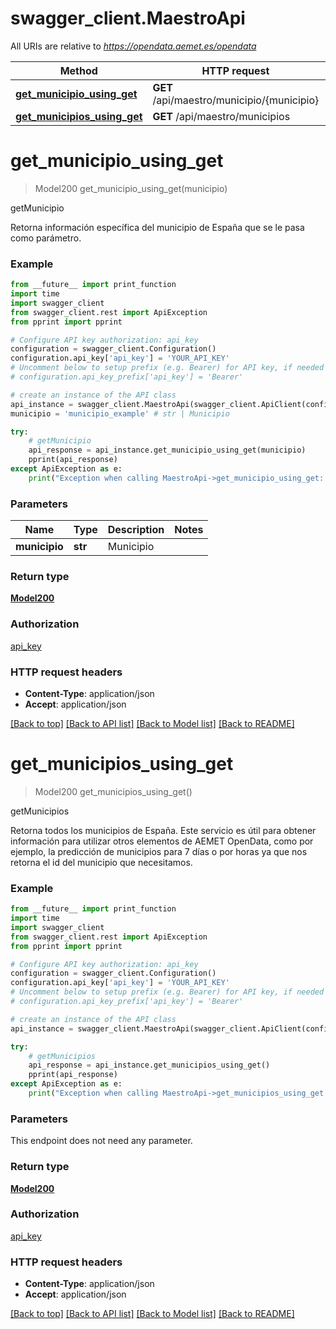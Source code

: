 # swagger_client.MaestroApi

All URIs are relative to *https://opendata.aemet.es/opendata*

Method | HTTP request | Description
------------- | ------------- | -------------
[**get_municipio_using_get**](MaestroApi.md#get_municipio_using_get) | **GET** /api/maestro/municipio/{municipio} | getMunicipio
[**get_municipios_using_get**](MaestroApi.md#get_municipios_using_get) | **GET** /api/maestro/municipios | getMunicipios


# **get_municipio_using_get**
> Model200 get_municipio_using_get(municipio)

getMunicipio

Retorna información específica del municipio de España que se le pasa como parámetro.

### Example
```python
from __future__ import print_function
import time
import swagger_client
from swagger_client.rest import ApiException
from pprint import pprint

# Configure API key authorization: api_key
configuration = swagger_client.Configuration()
configuration.api_key['api_key'] = 'YOUR_API_KEY'
# Uncomment below to setup prefix (e.g. Bearer) for API key, if needed
# configuration.api_key_prefix['api_key'] = 'Bearer'

# create an instance of the API class
api_instance = swagger_client.MaestroApi(swagger_client.ApiClient(configuration))
municipio = 'municipio_example' # str | Municipio

try:
    # getMunicipio
    api_response = api_instance.get_municipio_using_get(municipio)
    pprint(api_response)
except ApiException as e:
    print("Exception when calling MaestroApi->get_municipio_using_get: %s\n" % e)
```

### Parameters

Name | Type | Description  | Notes
------------- | ------------- | ------------- | -------------
 **municipio** | **str**| Municipio | 

### Return type

[**Model200**](Model200.md)

### Authorization

[api_key](../README.md#api_key)

### HTTP request headers

 - **Content-Type**: application/json
 - **Accept**: application/json

[[Back to top]](#) [[Back to API list]](../README.md#documentation-for-api-endpoints) [[Back to Model list]](../README.md#documentation-for-models) [[Back to README]](../README.md)

# **get_municipios_using_get**
> Model200 get_municipios_using_get()

getMunicipios

Retorna todos los municipios de España. Este servicio es útil para obtener información para utilizar otros elementos de AEMET OpenData, como por ejemplo, la predicción de municipios para 7 días o por  horas ya que nos retorna el id del municipio que necesitamos.

### Example
```python
from __future__ import print_function
import time
import swagger_client
from swagger_client.rest import ApiException
from pprint import pprint

# Configure API key authorization: api_key
configuration = swagger_client.Configuration()
configuration.api_key['api_key'] = 'YOUR_API_KEY'
# Uncomment below to setup prefix (e.g. Bearer) for API key, if needed
# configuration.api_key_prefix['api_key'] = 'Bearer'

# create an instance of the API class
api_instance = swagger_client.MaestroApi(swagger_client.ApiClient(configuration))

try:
    # getMunicipios
    api_response = api_instance.get_municipios_using_get()
    pprint(api_response)
except ApiException as e:
    print("Exception when calling MaestroApi->get_municipios_using_get: %s\n" % e)
```

### Parameters
This endpoint does not need any parameter.

### Return type

[**Model200**](Model200.md)

### Authorization

[api_key](../README.md#api_key)

### HTTP request headers

 - **Content-Type**: application/json
 - **Accept**: application/json

[[Back to top]](#) [[Back to API list]](../README.md#documentation-for-api-endpoints) [[Back to Model list]](../README.md#documentation-for-models) [[Back to README]](../README.md)


